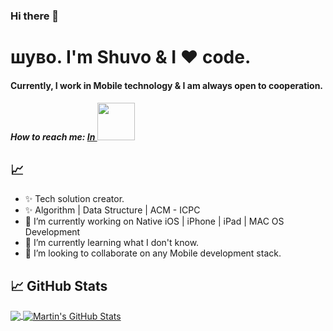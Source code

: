 ### Hi there 👋
<h1>шуво. I'm Shuvo & I ❤️ code.</h1>
<h4>Currently, I work in Mobile technology & I am always open to cooperation.</h4>
<h5>How to reach me: <a href="https://www.linkedin.com/in/shuv0karmakar/">In <img src="https://cdn.business2community.com/wp-content/uploads/2016/02/View-my-LinkedIn-profile-image-3-300x140.png.png" width="60"></a></h5>

## &#x1f4c8;

- ✨ Tech solution creator.
- ✨ Algorithm | Data Structure | ACM - ICPC
- 🔭 I’m currently working on Native iOS | iPhone | iPad | MAC OS Development
- 🌱 I’m currently learning what I don't know.
- 👯 I’m looking to collaborate on any Mobile development stack.


## &#x1f4c8; GitHub Stats

<a href="https://github.com/MartinHeinz/MartinHeinz">
  <img align="center" src="https://github-readme-stats.vercel.app/api/top-langs/?username=shuvokr&hide=java,html,tex&title_color=ffffff&text_color=c9cacc&icon_color=2bbc8a&bg_color=1d1f21&langs_count=3" />
</a>
<a href="https://github.com/MartinHeinz/MartinHeinz">
  <img align="center" src="https://github-readme-stats.vercel.app/api?username=shuvokr&show_icons=true&line_height=27&count_private=true&title_color=ffffff&text_color=c9cacc&icon_color=2bbc8a&bg_color=1d1f21" alt="Martin's GitHub Stats" />
</a>
